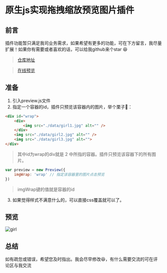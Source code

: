 # 原生js实现拖拽缩放预览图片插件

## 前言
插件功能暂只满足我司业务需求，如果希望有更多的功能，可在下方留言，我尽量扩展！如果你有需要或者喜欢的话，可以给我github来个star 😆

> [仓库地址](https://github.com/zhouatie/plugin/tree/master/previewImg)

> [在线预览](https://zhouatie.github.io/plugin/previewImg/preview.html)

## 准备
1. 引入preview.js文件
2. 指定一个容器的id，插件只预览该容器内的图片，举个栗子🌰：

  ```html
  <div id="wrap">
      <div>
          <img src="./data/girl1.jpg" alt="" />
      </div>
      <img src="./data/girl2.jpg" alt="" />
      <img src="./data/girl3.jpg" alt="">
  </div>
  ```
  > 其中id为wrap的div就是 2 中所指的容器。插件只预览该容器下的所有图片。

  ```javaScript
  var preview = new Preview({
      imgWrap: 'wrap' // 指定该容器里的图片点击预览
  })
  ```
  > imgWrap键的值就是容器的id

3. 如果觉得样式不满意什么的，可以直接css覆盖就可以了。

## 预览
![girl](./data/myGirl.gif)

## 总结
如有疏忽或错误，希望您及时指出。我会尽早修改😆，有什么需要交流的可在评论区与我交流
